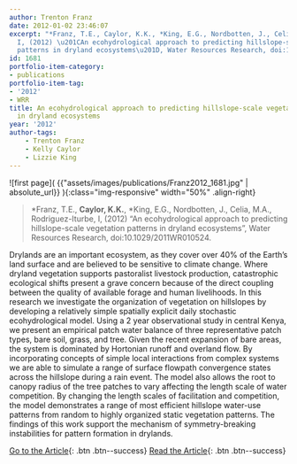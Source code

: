 ```yaml
---
author: Trenton Franz
date: 2012-01-02 23:46:07
excerpt: "*Franz, T.E., Caylor, K.K., *King, E.G., Nordbotten, J., Celia, M.A., Rodriguez-Iturbe,
  I, (2012) \u201CAn ecohydrological approach to predicting hillslope-scale vegetation
  patterns in dryland ecosystems\u201D, Water Resources Research, doi:10.1029/2011WR010524."
id: 1681
portfolio-item-category:
- publications
portfolio-item-tag:
- '2012'
- WRR
title: An ecohydrological approach to predicting hillslope-scale vegetation patterns
  in dryland ecosystems
year: '2012'
author-tags:
    - Trenton Franz
    - Kelly Caylor
    - Lizzie King
---
```


![first page]( {{"assets/images/publications/Franz2012_1681.jpg" | absolute_url}} ){:class="img-responsive" width="50%" .align-right}

> *Franz, T.E., **Caylor, K.K.**, *King, E.G., Nordbotten, J., Celia, M.A., Rodriguez-Iturbe, I, (2012) “An ecohydrological approach to predicting hillslope-scale vegetation patterns in dryland ecosystems”, Water Resources Research, doi:10.1029/2011WR010524.


Drylands are an important ecosystem, as they cover over 40% of the Earth’s land surface and are believed to be sensitive to climate change. Where dryland vegetation supports pastoralist livestock production, catastrophic ecological shifts present a grave concern because of the direct coupling between the quality of available forage and human livelihoods. In this research we investigate the organization of vegetation on hillslopes by developing a relatively simple spatially explicit daily stochastic ecohydrological model. Using a 2 year observational study in central Kenya, we present an empirical patch water balance of three representative patch types, bare soil, grass, and tree. Given the recent expansion of bare areas, the system is dominated by Hortonian runoff and overland flow. By incorporating concepts of simple local interactions from complex systems we are able to simulate a range of surface flowpath convergence states across the hillslope during a rain event. The model also allows the root to canopy radius of the tree patches to vary affecting the length scale of water competition. By changing the length scales of facilitation and competition, the model demonstrates a range of most efficient hillslope water-use patterns from random to highly organized static vegetation patterns. The findings of this work support the mechanism of symmetry-breaking instabilities for pattern formation in drylands.


[Go to the Article](http://dx.doi.org/10.1029/2011WR010524){: .btn .btn--success} [Read the Article](https://www.dropbox.com/s/nxr66c3l2yi15pa/Water%20Resour%20Res%202012%20Franz.pdf){: .btn .btn--success}